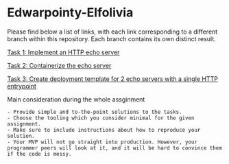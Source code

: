 # Edwarpointy-Elfolivia

Please find below a list of links, with each link corresponding to a different branch within this repository. Each branch contains its own distinct result. 

[Task 1: Implement an HTTP echo server](https://github.com/dalpengholic/Edwarpointy-Elfolivia/tree/task-1)


[Task 2: Containerize the echo server](https://github.com/dalpengholic/Edwarpointy-Elfolivia/tree/task-2)


[Task 3: Create deployment template for 2 echo servers with a single HTTP
entrypoint](https://github.com/dalpengholic/Edwarpointy-Elfolivia/tree/task-3)

Main consideration during the whole assginment
```
- Provide simple and to-the-point solutions to the tasks.
- Choose the tooling which you consider minimal for the given assignment.
- Make sure to include instructions about how to reproduce your solution.
- Your MVP will not go straight into production. However, your programmer peers will look at it, and it will be hard to convince them if the code is messy.
```

